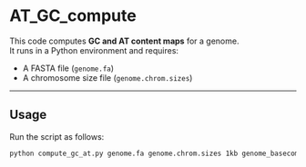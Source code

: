 # AT_GC_compute

This code computes **GC and AT content maps** for a genome.  
It runs in a Python environment and requires:  

- A FASTA file (`genome.fa`)  
- A chromosome size file (`genome.chrom.sizes`)  

---

## Usage

Run the script as follows:

```bash
python compute_gc_at.py genome.fa genome.chrom.sizes 1kb genome_basecomp
